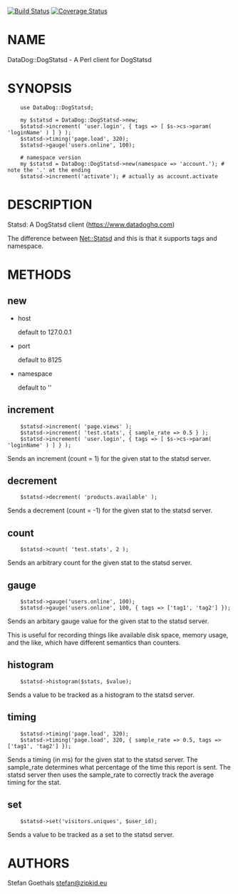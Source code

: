 [![Build Status](https://travis-ci.org/binary-com/dogstatsd-perl.svg?branch=master)](https://travis-ci.org/binary-com/dogstatsd-perl)
[![Coverage Status](https://coveralls.io/repos/binary-com/dogstatsd-perl/badge.png?branch=master)](https://coveralls.io/r/binary-com/dogstatsd-perl?branch=master)

# NAME

DataDog::DogStatsd - A Perl client for DogStatsd

# SYNOPSIS

        use DataDog::DogStatsd;

        my $statsd = DataDog::DogStatsd->new;
        $statsd->increment( 'user.login', { tags => [ $s->cs->param( 'loginName' ) ] } );
        $statsd->timing('page.load', 320);
        $statsd->gauge('users.online', 100);

        # namespace version
        my $statsd = DataDog::DogStatsd->new(namespace => 'account.'); # note the '.' at the ending
        $statsd->increment('activate'); # actually as account.activate

# DESCRIPTION

Statsd: A DogStatsd client (https://www.datadoghq.com)

The difference between [Net::Statsd](https://metacpan.org/pod/Net::Statsd) and this is that it supports tags and namespace.

# METHODS

## new

- host

    default to 127.0.0.1

- port

    default to 8125

- namespace

    default to ''

## increment

        $statsd->increment( 'page.views' );
        $statsd->increment( 'test.stats', { sample_rate => 0.5 } );
        $statsd->increment( 'user.login', { tags => [ $s->cs->param( 'loginName' ) ] } );

Sends an increment (count = 1) for the given stat to the statsd server.

## decrement

        $statsd->decrement( 'products.available' );

Sends a decrement (count = -1) for the given stat to the statsd server.

## count

        $statsd->count( 'test.stats', 2 );

Sends an arbitrary count for the given stat to the statsd server.

## gauge

        $statsd->gauge('users.online', 100);
        $statsd->gauge('users.online', 100, { tags => ['tag1', 'tag2'] });

Sends an arbitary gauge value for the given stat to the statsd server.

This is useful for recording things like available disk space, memory usage, and the like, which have different semantics than counters.

## histogram

        $statsd->histogram($stats, $value);

Sends a value to be tracked as a histogram to the statsd server.

## timing

        $statsd->timing('page.load', 320);
        $statsd->timing('page.load', 320, { sample_rate => 0.5, tags => ['tag1', 'tag2'] });

Sends a timing (in ms) for the given stat to the statsd server. The sample\_rate determines what percentage of the time this report is sent. The statsd server then uses the sample\_rate to correctly track the average timing for the stat.

## set

        $statsd->set('visitors.uniques', $user_id);

Sends a value to be tracked as a set to the statsd server.

# AUTHORS

Stefan Goethals <stefan@zipkid.eu>
